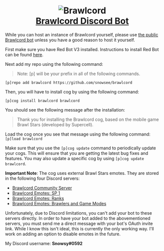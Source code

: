 <h1 align="center">
  <br>
  <img src="https://i.imgur.com/poP3rlo.png" alt="Brawlcord">
  <br>
  <a href="https://snowsee.github.io/brawlcord/">Brawlcord Discord Bot</a>
  <br>
</h1>

While you can host an instance of Brawlcord yourself, please use [the public Brawlcord bot](https://discordapp.com/oauth2/authorize?client_id=644118957917208576&scope=bot&permissions=321600&scope=bot) unless you have a good reason to host it yourself.

First make sure you have Red Bot V3 installed. Instructions to install Red Bot can be found [here](https://github.com/Cog-Creators/Red-DiscordBot#installation).

Next add my repo using the following command:

> Note: [p] will be your prefix in all of the following commands.  

`[p]repo add brawlcord https://github.com/snowsee/brawlcord`

Then, you will have to install cog by using the following command:

`[p]cog install brawlcord brawlcord`

You should see the following message after the installation:
> Thank you for installing the Brawlcord cog, based on the mobile game Brawl Stars (developed by Supercell).

Load the cog once you see that message using the following command:
`[p]load brawlcord`

Make sure that you use the `[p]cog update` command to periodically update your cogs. This will ensure that you are getting the latest bug fixes and features. You may also update a specific cog by using `[p]cog update brawlcord`.

**Important Note**: The cog uses external Brawl Stars emotes. They are stored in the following four Discord servers:

- [Brawlcord Community Server](https://discord.gg/7zJ3PbJ)
- [Brawlcord Emotes: SP 1](https://discord.gg/rxZaMmN)
- [Brawlcord Emotes: Ranks](https://discord.gg/5tT88HM)
- [Brawlcord Emotes: Brawlers and Game Modes](https://discord.gg/77Edmna)

Unfortunately, due to Discord limitations, you can't add your bot to these servers directly. In order to have your bot added to the abovementioned servers, you must send me a direct message with your bot's OAuth invite link. While I know this isn't ideal, this is currently the only working way. I'll work on adding an option to disable emotes in the future.  

My Discord username: **Snowsy#0592**
